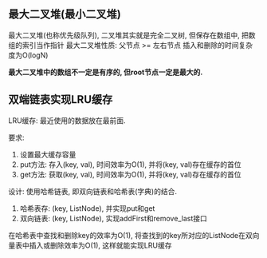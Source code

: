 ## 最大二叉堆(最小二叉堆)

最大二叉堆(也称优先级队列), 二叉堆其实就是完全二叉树, 但保存在数组中, 把数组的索引当作指针
最大二叉堆性质: 父节点 >= 左右节点
插入和删除的时间复杂度为O(logN)

**最大二叉堆中的数组不一定是有序的, 但root节点一定是最大的.**


## 双端链表实现LRU缓存

LRU缓存: 最近使用的数据放在最前面.

要求:
1. 设置最大缓存容量
2. put方法: 存入(key, val), 时间效率为O(1), 并将(key, val)存在缓存的首位
3. get方法: 获取(key, val), 时间效率为O(1), 并将(key, val)存在缓存的首位

设计: 使用哈希链表, 即双向链表和哈希表(字典)的结合.
1. 哈希表存: (key, ListNode), 并实现put和get
2. 双向链表: (key, ListNode), 实现addFirst和remove_last接口

在哈希表中查找和删除key的效率为O(1), 将查找到的key所对应的ListNode在双向量表中插入或删除效率为O(1), 这样就能实现LRU缓存